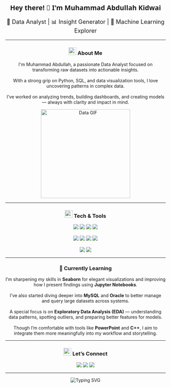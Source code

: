 <h2 align="center" style="font-family: 'Segoe UI', Tahoma, Geneva, Verdana, sans-serif;">Hey there! 👋 I'm Muhammad Abdullah Kidwai</h2>

<p align="center" style="font-size: 18px;">
  🚀 Data Analyst | 📊 Insight Generator | 🤖 Machine Learning Explorer
</p>

---

<h3 align="center">
  <img src="https://em-content.zobj.net/source/microsoft-teams/337/round-pushpin_1f4cc.png" width="24"/> About Me
</h3>

<p align="center">
  I'm Muhammad Abdullah, a passionate Data Analyst focused on transforming raw datasets into actionable insights.<br><br>
  With a strong grip on Python, SQL, and data visualization tools, I love uncovering patterns in complex data.<br><br>
  I’ve worked on analyzing trends, building dashboards, and creating models — always with clarity and impact in mind.
</p>

<p align="center">
  <img src="https://media.giphy.com/media/f9XgHH0Lj17mi/giphy.gif" width="280" alt="Data GIF" />
</p>

---

<h3 align="center">
  <img src="https://em-content.zobj.net/source/microsoft-teams/337/brain_1f9e0.png" width="24"/> Tech & Tools
</h3>

<p align="center">
  <img src="https://img.shields.io/badge/NumPy-013243?style=for-the-badge&logo=numpy&logoColor=white"/>
  <img src="https://img.shields.io/badge/Pandas-150458?style=for-the-badge&logo=pandas&logoColor=white"/>
  <img src="https://img.shields.io/badge/Matplotlib-11557c?style=for-the-badge&logo=matplotlib&logoColor=white"/>
  <img src="https://img.shields.io/badge/Seaborn-0E4C92?style=for-the-badge&logoColor=white"/><br><br>
  <img src="https://img.shields.io/badge/MySQL-00758F?style=for-the-badge&logo=mysql&logoColor=white"/>
  <img src="https://img.shields.io/badge/Oracle-F80000?style=for-the-badge&logo=oracle&logoColor=white"/>
  <img src="https://img.shields.io/badge/Jupyter-F37626?style=for-the-badge&logo=jupyter&logoColor=white"/>
  <img src="https://img.shields.io/badge/EDA-4CAF50?style=for-the-badge&logoColor=white"/><br><br>
  <img src="https://img.shields.io/badge/Microsoft%20PowerPoint-B7472A?style=for-the-badge&logo=microsoft-powerpoint&logoColor=white"/>
  <img src="https://img.shields.io/badge/C++-00599C?style=for-the-badge&logo=c%2B%2B&logoColor=white"/>
</p>

---

<h3 align="center">🚧 Currently Learning</h3>

<p align="center">
  I'm sharpening my skills in <strong>Seaborn</strong> for elegant visualizations and improving how I present findings using <strong>Jupyter Notebooks</strong>.<br><br>
  I’ve also started diving deeper into <strong>MySQL</strong> and <strong>Oracle</strong> to better manage and query large datasets across systems.<br><br>
  A special focus is on <strong>Exploratory Data Analysis (EDA)</strong> — understanding data patterns, spotting outliers, and preparing better features for models.<br><br>
  Though I’m comfortable with tools like <strong>PowerPoint</strong> and <strong>C++</strong>, I aim to integrate them more meaningfully into my workflow and storytelling.
</p>

---

<h3 align="center">
  <img src="https://em-content.zobj.net/source/microsoft-teams/337/envelope-with-arrow_1f4e9.png" width="24"/> Let’s Connect
</h3>

<p align="center">
  <a href="mailto:abdullahkidwai45@gmail.com"><img src="https://img.shields.io/badge/Gmail-D14836?style=for-the-badge&logo=gmail&logoColor=white"/></a>
  <a href="https://www.linkedin.com/in/muhammad-abdullah-kidwai-8977462a4"><img src="https://img.shields.io/badge/LinkedIn-0077B5?style=for-the-badge&logo=linkedin&logoColor=white"/></a>
  <a href="https://github.com/MuhammadAbdullahKidwai2005"><img src="https://img.shields.io/badge/GitHub-181717?style=for-the-badge&logo=github&logoColor=white"/></a>
</p>

---

<p align="center">
  <img src="https://readme-typing-svg.demolab.com?font=Fira+Code&weight=500&size=22&pause=1000&center=true&vCenter=true&width=700&lines=Turning+data+into+decisions...;and+ideas+into+insights." alt="Typing SVG" />
</p>

